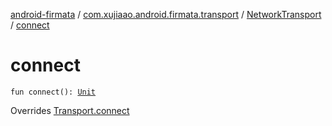 [android-firmata](../../index.md) / [com.xujiaao.android.firmata.transport](../index.md) / [NetworkTransport](index.md) / [connect](./connect.md)

# connect

`fun connect(): `[`Unit`](https://kotlinlang.org/api/latest/jvm/stdlib/kotlin/-unit/index.html)

Overrides [Transport.connect](../-transport/connect.md)

